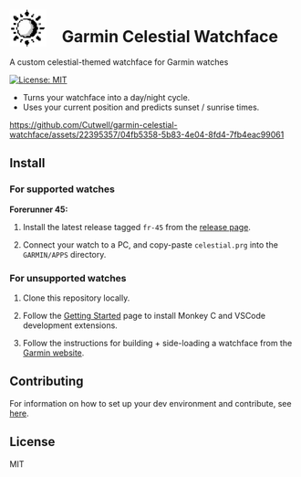 # <img src="https://raw.githubusercontent.com/Cutwell/garmin-celestial-watchface/main/celestial/resources/drawables/logo.png" style="width:65px;padding-right:20px;margin-bottom:-8px;"> Garmin Celestial Watchface
 A custom celestial-themed watchface for Garmin watches

<!-- Find new badges at https://shields.io/badges -->
[![License: MIT](https://img.shields.io/badge/License-MIT-yellow.svg)](https://opensource.org/licenses/MIT)

- Turns your watchface into a day/night cycle.
- Uses your current position and predicts sunset / sunrise times.

https://github.com/Cutwell/garmin-celestial-watchface/assets/22395357/04fb5358-5b83-4e04-8fd4-7fb4eac99061

## Install

### For supported watches

**Forerunner 45:**

1. Install the latest release tagged `fr-45` from the [release page](https://github.com/Cutwell/garmin-celestial-watchface/releases).

2. Connect your watch to a PC, and copy-paste `celestial.prg` into the `GARMIN/APPS` directory.

### For unsupported watches

1. Clone this repository locally.

2. Follow the [Getting Started](https://developer.garmin.com/connect-iq/connect-iq-basics/getting-started/) page to install Monkey C and VSCode development extensions.

2. Follow the instructions for building + side-loading a watchface from the [Garmin website](https://developer.garmin.com/connect-iq/connect-iq-basics/your-first-app/#sideloadinganapp).

## Contributing

For information on how to set up your dev environment and contribute, see [here](.github/CONTRIBUTING.md).

## License

MIT
